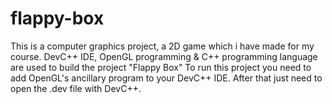 # flappy-box
This is a computer graphics project, a 2D game which i have made for my course. DevC++ IDE, OpenGL programming & C++ programming language are used to build the project "Flappy Box" To run this project you need to add OpenGL's ancillary program to your DevC++ IDE. After that just need to open the .dev file with DevC++.
